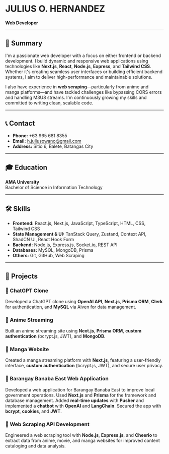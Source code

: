 # JULIUS O. HERNANDEZ  
**Web Developer**

---

## 📄 Summary
I'm a passionate web developer with a focus on either frontend or backend development. I build dynamic and responsive web applications using technologies like **Next.js**, **React**, **Node.js**, **Express**, and **Tailwind CSS**. Whether it's creating seamless user interfaces or building efficient backend systems, I aim to deliver high-performance and maintainable solutions.

I also have experience in **web scraping**—particularly from anime and manga platforms—and have tackled challenges like bypassing CORS errors and handling M3U8 streams. I'm continuously growing my skills and committed to writing clean, scalable code.

---

## 📞 Contact
- **Phone:** +63 965 681 8355  
- **Email:** [h.juliusowano@gmail.com](mailto:h.juliusowano@gmail.com)
- **Address:** Sitio 6, Balete, Batangas City

---

## 🎓 Education
**AMA University**  
Bachelor of Science in Information Technology

---

## 🛠️ Skills
- **Frontend:** React.js, Next.js, JavaScript, TypeScript, HTML, CSS, Tailwind CSS  
- **State Management & UI:** TanStack Query, Zustand, Context API, ShadCN UI, React Hook Form  
- **Backend:** Node.js, Express.js, Socket.io, REST API  
- **Databases:** MySQL, MongoDB, Prisma  
- **Others:** Git, GitHub, Web Scraping

---

## 💼 Projects

### 🔹 ChatGPT Clone  
Developed a ChatGPT clone using **OpenAI API**, **Next.js**, **Prisma ORM**, **Clerk** for authentication, and **MySQL** via Aiven for data management.

### 🔹 Anime Streaming  
Built an anime streaming site using **Next.js**, **Prisma ORM**, **custom authentication** (bcrypt.js, JWT), and **MongoDB**.

### 🔹 Manga Website  
Created a manga streaming platform with **Next.js**, featuring a user-friendly interface, **custom authentication** (bcrypt.js, JWT), and secure user privacy.

### 🔹 Barangay Banaba East Web Application  
Developed a web application for Barangay Banaba East to improve local government operations. Used **Next.js** and **Prisma** for the framework and database management. Added **real-time updates** with **Pusher** and implemented a **chatbot** with **OpenAI** and **LangChain**. Secured the app with **bcrypt**, **cookies**, and **JWT**.

### 🔹 Web Scraping API Development  
Engineered a web scraping tool with **Node.js**, **Express.js**, and **Cheerio** to extract data from anime, movie, and manga websites for improved content cataloging and data analysis.
